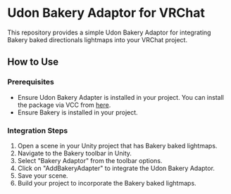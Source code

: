 # Udon Bakery Adaptor for VRChat

This repository provides a simple Udon Bakery Adaptor for integrating Bakery baked directionals lightmaps into your VRChat project.

## How to Use

### Prerequisites
- Ensure Udon Bakery Adapter is installed in your project. You can install the package via VCC from [here](https://ivaj1.github.io/VPM-ivaj/).
- Ensure Bakery is installed in your project.

### Integration Steps
1. Open a scene in your Unity project that has Bakery baked lightmaps.
2. Navigate to the Bakery toolbar in Unity.
3. Select "Bakery Adaptor" from the toolbar options.
4. Click on "AddBakeryAdapter" to integrate the Udon Bakery Adaptor.
5. Save your scene.
6. Build your project to incorporate the Bakery baked lightmaps.
